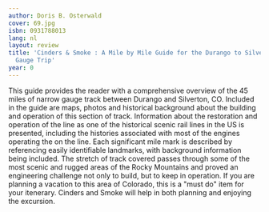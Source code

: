 ```yaml
---
author: Doris B. Osterwald
cover: 69.jpg
isbn: 0931788013
lang: nl
layout: review
title: 'Cinders & Smoke : A Mile by Mile Guide for the Durango to Silverton Narrow
  Gauge Trip'
year: 0
---
```

This guide provides the reader with a comprehensive overview of the 45 miles of narrow gauge track between Durango and Silverton, CO.  Included in the guide are maps, photos and historical background about the building and operation of this section of track.  Information about the restoration and operation of the line as one of the historical scenic rail lines in the US is presented, including the histories associated with most of the engines operating the on the line. 
 Each significant mile mark is described by referencing easily identifiable landmarks, with background information being included.  The stretch of track covered passes through some of the most scenic and rugged areas of the Rocky Mountains and proved an engineering challenge not only to build, but to keep in operation. 
 If you are planning a vacation to this area of Colorado, this is a "must do" item for your itenerary.  Cinders and Smoke will help in both planning and enjoying the excursion.
